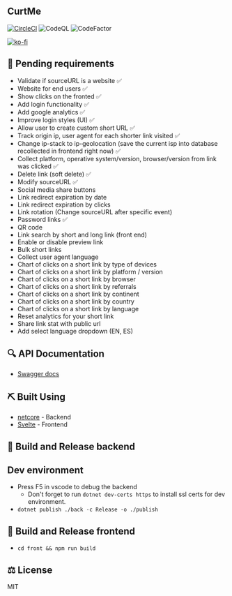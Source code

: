 ## CurtMe

[![CircleCI](https://circleci.com/gh/damianpumar/Curtme.svg?style=svg)](https://circleci.com/gh/damianpumar/Curtme)
![CodeQL](https://github.com/damianpumar/Curtme/workflows/CodeQL/badge.svg)
![CodeFactor](https://www.codefactor.io/repository/github/damianpumar/Curtme/badge)

[![ko-fi](https://www.ko-fi.com/img/githubbutton_sm.svg)](https://ko-fi.com/D1D11NVC3)

## :pencil: Pending requirements

- Validate if sourceURL is a website :white_check_mark:
- Website for end users :white_check_mark:
- Show clicks on the fronted :white_check_mark:
- Add login functionality :white_check_mark:
- Add google analytics :white_check_mark:
- Improve login styles (UI) :white_check_mark:
- Allow user to create custom short URL :white_check_mark:
- Track origin ip, user agent for each shorter link visited :white_check_mark:
- Change ip-stack to ip-geolocation (save the current isp into database recollected in frontend right now) :white_check_mark:
- Collect platform, operative system/version, browser/version from link was clicked :white_check_mark:
- Delete link (soft delete) :white_check_mark:
- Modify sourceURL :white_check_mark:
- Social media share buttons
- Link redirect expiration by date
- Link redirect expiration by clicks
- Link rotation (Change sourceURL after specific event)
- Password links :white_check_mark:
- QR code
- Link search by short and long link (front end)
- Enable or disable preview link
- Bulk short links
- Collect user agent language
- Chart of clicks on a short link by type of devices
- Chart of clicks on a short link by platform / version
- Chart of clicks on a short link by browser
- Chart of clicks on a short link by referrals
- Chart of clicks on a short link by continent
- Chart of clicks on a short link by country
- Chart of clicks on a short link by language
- Reset analytics for your short link
- Share link stat with public url
- Add select language dropdown (EN, ES)

## :mag: API Documentation

- [Swagger docs](https://curtme.org/developer/)

## :pick: Built Using

- [netcore](https://dotnet.microsoft.com/download) - Backend
- [Svelte](https://svelte.dev/) - Frontend

## :rocket: Build and Release backend

## Dev environment

- Press F5 in vscode to debug the backend
  - Don't forget to run `dotnet dev-certs https` to install ssl certs for dev environment.
- `dotnet publish ./back -c Release -o ./publish`

## :rocket: Build and Release frontend

- `cd front && npm run build`

## :balance_scale: License

MIT
